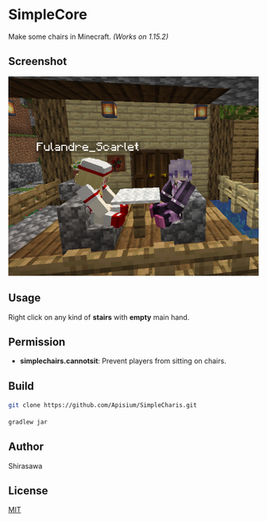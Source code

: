 # SimpleCore

Make some chairs in Minecraft. *(Works on 1.15.2)*

## Screenshot

![0.png](screenshot/0.png)

## Usage

Right click on any kind of **stairs** with **empty** main hand.

## Permission

- **simplechairs.cannotsit**: Prevent players from sitting on chairs.

## Build

```bash
git clone https://github.com/Apisium/SimpleCharis.git

gradlew jar
```

## Author

Shirasawa

## License

[MIT](./LICENSE)
